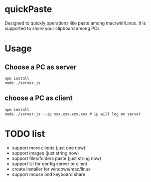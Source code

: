 # quickPaste
Designed to quickly operations like paste among mac/win/Linux. It is supported to share your clipboard among PCs

# Usage

## Choose a PC as server
```
npm install
node ./server.js
```
## choose a PC as client
```
npm install
node ./server.js --ip xxx.xxx.xxx.xxx # ip will log on server
```

# TODO list
* support more clients (just one now)
* support images (just string now)
* support files/folders paste (just string now)
* support UI for config server or client
* create installer for windows/mac/linux
* support mouse and keyboard share
